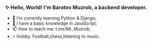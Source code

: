 ### ✨ Hello, World! I'm Baratov Muzrob, a backend developer.
- 🌱 I’m currently learning Python & Django;
- 🌱 I have a basic knowledge in JavaScript;
- 📫 How to reach me: t.me/Mr_Muzrob;
- ⚡ Hobby: Football,chess,listening to music. 
<!--
**MrMuzrob/MrMuzrob** is a ✨ _special_ ✨ repository because its `README.md` (this file) appears on your GitHub profile.

Here are some ideas to get you started:

- 🔭 I’m currently working on ...
- 🌱 I’m currently learning ...
- 👯 I’m looking to collaborate on ...
- 🤔 I’m looking for help with ...
- 💬 Ask me about ...
- 📫 How to reach me: ...
- 😄 Pronouns: ...
- ⚡ Fun fact: ...
-->
